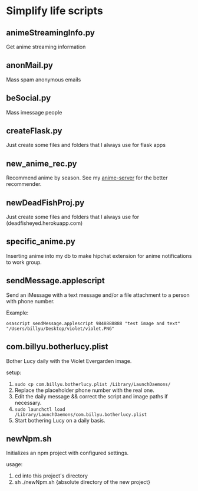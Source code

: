 # Simplify life scripts

## animeStreamingInfo.py
Get anime streaming information

## anonMail.py
Mass spam anonymous emails

## beSocial.py
Mass imessage people

## createFlask.py
Just create some files and folders that I always use for flask apps

## new_anime_rec.py
Recommend anime by season. See my [anime-server](https://github.com/Lucytheanimefan/anime-server) for the better recommender. 

## newDeadFishProj.py
Just create some files and folders that I always use for (deadfisheyed.herokuapp.com)

## specific_anime.py
Inserting anime into my db to make hipchat extension for anime notifications to work group. 

## sendMessage.applescript
Send an iMessage with a text message and/or a file attachment to a person with phone number.

Example:

`osascript sendMessage.applescript 9848888888 "test image and text" "/Users/billyu/Desktop/violet/violet.PNG"`

## com.billyu.botherlucy.plist
Bother Lucy daily with the Violet Evergarden image.

setup:

1. `sudo cp com.billyu.botherlucy.plist /Library/LaunchDaemons/`
2. Replace the placeholder phone number with the real one.
3. Edit the daily message && correct the script and image paths if necessary.
4. `sudo launchctl load /Library/LaunchDaemons/com.billyu.botherlucy.plist`
5. Start bothering Lucy on a daily basis.

## newNpm.sh

Initializes an npm project with configured settings.

usage:

1. cd into this project's directory
2. sh ./newNpm.sh {absolute directory of the new project}
